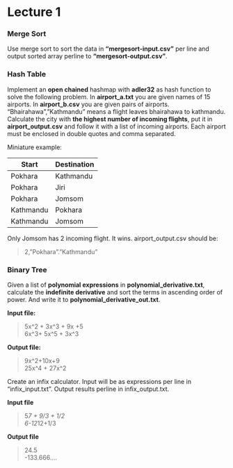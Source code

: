 # Lecture 1

### Merge Sort
Use merge sort to sort the data in **“mergesort-input.csv”** per line and output sorted array perline to **“mergesort-output.csv”**.

### Hash Table
Implement an **open chained** hashmap with **adler32** as hash function to solve the following problem.
In **airport_a.txt** you are given names of 15 airports. In **airport_b.csv** you are given pairs of airports.
“Bhairahawa”,”Kathmandu” means a flight leaves bhairahawa to kathmandu. Calculate the city with **the highest number of incoming flights**, put it in **airport_output.csv** and follow it with a list of incoming airports. Each airport must be enclosed in double quotes and comma separated.

 Miniature example:

| Start     |Destination |
|-----------|------------|
| Pokhara   | Kathmandu  |
| Pokhara   | Jiri       |
| Pokhara   | Jomsom     |
| Kathmandu | Pokhara    |
| Kathmandu | Jomsom     |

Only Jomsom has 2 incoming flight. It wins.
airport_output.csv should be:
> 2,”Pokhara”.”Kathmandu”

### Binary Tree

Given a list of **polynomial expressions** in **polynomial_derivative.txt**, calculate the **indefinite derivative** and sort the terms in ascending order of power. And write it to **polynomial_derivative_out.txt**.

**Input file:**

> 5x^2 + 3x^3 + 9x +5\
> 6x^3+ 5x^5 + 3x^3

**Output file:**

> 9x^2+10x+9\
> 25x^4 + 27x^2

Create an infix calculator. Input will be as expressions per line in “infix_input.txt”. Output results perline in infix_output.txt.

**Input file**
> 5*7 + 9/3 + 1/2\
> 6-12*12+1/3

**Output file**
> 24.5\
> -133.666….
